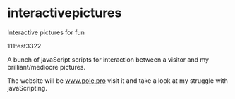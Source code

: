 # interactivepictures
Interactive pictures for fun

111test3322

A bunch of javaScript scripts for interaction between a visitor and my brilliant/mediocre pictures.

The website will be www.pole.pro
visit it and take a look at my struggle with javaScripting.
